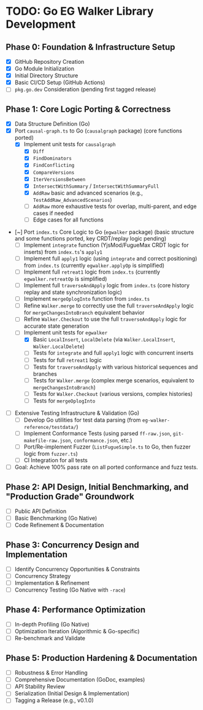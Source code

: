 # TODO: Go EG Walker Library Development

## Phase 0: Foundation & Infrastructure Setup
- [x] GitHub Repository Creation
- [x] Go Module Initialization
- [x] Initial Directory Structure
- [x] Basic CI/CD Setup (GitHub Actions)
- [ ] `pkg.go.dev` Consideration (pending first tagged release)

## Phase 1: Core Logic Porting & Correctness
- [x] Data Structure Definition (Go)
- [x] Port `causal-graph.ts` to Go (`causalgraph` package) (core functions ported)
    - [x] Implement unit tests for `causalgraph`
        - [x] `Diff`
        - [x] `FindDominators`
        - [x] `FindConflicting`
        - [x] `CompareVersions`
        - [x] `IterVersionsBetween`
        - [x] `IntersectWithSummary` / `IntersectWithSummaryFull`
        - [x] `AddRaw` basic and advanced scenarios (e.g., `TestAddRaw_AdvancedScenarios`)
        - [ ] `AddRaw` more exhaustive tests for overlap, multi-parent, and edge cases if needed
        - [ ] Edge cases for all functions
- [~] Port `index.ts` Core Logic to Go (`egwalker` package) (basic structure and some functions ported, key CRDT/replay logic pending)
    - [ ] Implement `integrate` function (YjsMod/FugueMax CRDT logic for inserts) from `index.ts`'s `apply1`
    - [ ] Implement full `apply1` logic (using `integrate` and correct positioning) from `index.ts` (currently `egwalker.applyOp` is simplified)
    - [ ] Implement full `retreat1` logic from `index.ts` (currently `egwalker.retreatOp` is simplified)
    - [ ] Implement full `traverseAndApply` logic from `index.ts` (core history replay and state synchronization logic)
    - [ ] Implement `mergeOplogInto` function from `index.ts`
    - [ ] Refine `Walker.merge` to correctly use the full `traverseAndApply` logic for `mergeChangesIntoBranch` equivalent behavior
    - [ ] Refine `Walker.Checkout` to use the full `traverseAndApply` logic for accurate state generation
    - [ ] Implement unit tests for `egwalker`
        - [x] Basic `LocalInsert`, `LocalDelete` (via `Walker.LocalInsert`, `Walker.LocalDelete`)
        - [ ] Tests for `integrate` and full `apply1` logic with concurrent inserts
        - [ ] Tests for full `retreat1` logic
        - [ ] Tests for `traverseAndApply` with various historical sequences and branches
        - [ ] Tests for `Walker.merge` (complex merge scenarios, equivalent to `mergeChangesIntoBranch`)
        - [ ] Tests for `Walker.Checkout` (various versions, complex histories)
        - [ ] Tests for `mergeOplogInto`
- [ ] Extensive Testing Infrastructure & Validation (Go)
    - [ ] Develop Go utilities for test data parsing (from `eg-walker-reference/testdata/`)
    - [ ] Implement Conformance Tests (using parsed `ff-raw.json`, `git-makefile-raw.json`, `conformance.json`, etc.)
    - [ ] Port/Re-implement Fuzzer (`ListFugueSimple.ts` to Go, then fuzzer logic from `fuzzer.ts`)
    - [ ] CI Integration for all tests
- [ ] Goal: Achieve 100% pass rate on all ported conformance and fuzz tests.

## Phase 2: API Design, Initial Benchmarking, and "Production Grade" Groundwork
- [ ] Public API Definition
- [ ] Basic Benchmarking (Go Native)
- [ ] Code Refinement & Documentation

## Phase 3: Concurrency Design and Implementation
- [ ] Identify Concurrency Opportunities & Constraints
- [ ] Concurrency Strategy
- [ ] Implementation & Refinement
- [ ] Concurrency Testing (Go Native with `-race`)

## Phase 4: Performance Optimization
- [ ] In-depth Profiling (Go Native)
- [ ] Optimization Iteration (Algorithmic & Go-specific)
- [ ] Re-benchmark and Validate

## Phase 5: Production Hardening & Documentation
- [ ] Robustness & Error Handling
- [ ] Comprehensive Documentation (GoDoc, examples)
- [ ] API Stability Review
- [ ] Serialization (Initial Design & Implementation)
- [ ] Tagging a Release (e.g., v0.1.0)
